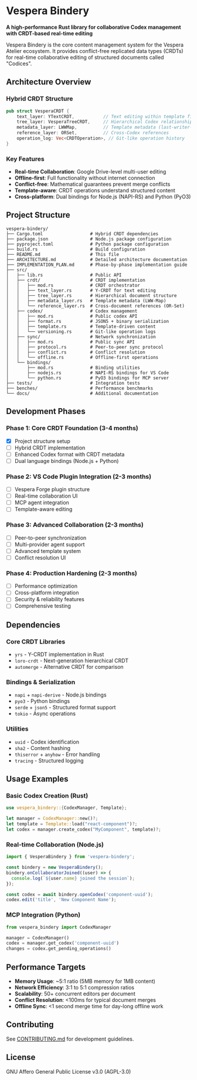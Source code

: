 # Vespera Bindery

**A high-performance Rust library for collaborative Codex management with CRDT-based real-time editing**

Vespera Bindery is the core content management system for the Vespera Atelier ecosystem. It provides conflict-free replicated data types (CRDTs) for real-time collaborative editing of structured documents called "Codices".

## Architecture Overview

### Hybrid CRDT Structure
```rust
pub struct VesperaCRDT {
    text_layer: YTextCRDT,           // Text editing within template fields
    tree_layer: VesperaTreeCRDT,     // Hierarchical Codex relationships  
    metadata_layer: LWWMap,          // Template metadata (last-writer-wins)
    reference_layer: ORSet,          // Cross-Codex references
    operation_log: Vec<CRDTOperation>, // Git-like operation history
}
```

### Key Features
- **Real-time Collaboration**: Google Drive-level multi-user editing
- **Offline-first**: Full functionality without internet connection
- **Conflict-free**: Mathematical guarantees prevent merge conflicts
- **Template-aware**: CRDT operations understand structured content
- **Cross-platform**: Dual bindings for Node.js (NAPI-RS) and Python (PyO3)

## Project Structure

```
vespera-bindery/
├── Cargo.toml                  # Hybrid CRDT dependencies
├── package.json                # Node.js package configuration
├── pyproject.toml              # Python package configuration
├── build.rs                    # Build configuration
├── README.md                   # This file
├── ARCHITECTURE.md             # Detailed architecture documentation
├── IMPLEMENTATION_PLAN.md      # Phase-by-phase implementation guide
├── src/
│   ├── lib.rs                  # Public API
│   ├── crdt/                   # CRDT implementation
│   │   ├── mod.rs              # CRDT orchestrator
│   │   ├── text_layer.rs       # Y-CRDT for text editing
│   │   ├── tree_layer.rs       # Hierarchical document structure
│   │   ├── metadata_layer.rs   # Template metadata (LWW-Map)
│   │   └── reference_layer.rs  # Cross-document references (OR-Set)
│   ├── codex/                  # Codex management
│   │   ├── mod.rs              # Public codex API
│   │   ├── format.rs           # JSON5 + binary serialization
│   │   ├── template.rs         # Template-driven content
│   │   └── versioning.rs       # Git-like operation logs
│   ├── sync/                   # Network synchronization
│   │   ├── mod.rs              # Public sync API
│   │   ├── protocol.rs         # Peer-to-peer sync protocol
│   │   ├── conflict.rs         # Conflict resolution
│   │   └── offline.rs          # Offline-first operations
│   └── bindings/
│       ├── mod.rs              # Binding utilities
│       ├── nodejs.rs           # NAPI-RS bindings for VS Code
│       └── python.rs           # PyO3 bindings for MCP server
├── tests/                      # Integration tests
├── benches/                    # Performance benchmarks
└── docs/                       # Additional documentation
```

## Development Phases

### Phase 1: Core CRDT Foundation (3-4 months)
- [x] Project structure setup
- [ ] Hybrid CRDT implementation
- [ ] Enhanced Codex format with CRDT metadata
- [ ] Dual language bindings (Node.js + Python)

### Phase 2: VS Code Plugin Integration (2-3 months)  
- [ ] Vespera Forge plugin structure
- [ ] Real-time collaboration UI
- [ ] MCP agent integration
- [ ] Template-aware editing

### Phase 3: Advanced Collaboration (2-3 months)
- [ ] Peer-to-peer synchronization
- [ ] Multi-provider agent support
- [ ] Advanced template system
- [ ] Conflict resolution UI

### Phase 4: Production Hardening (2-3 months)
- [ ] Performance optimization
- [ ] Cross-platform integration
- [ ] Security & reliability features
- [ ] Comprehensive testing

## Dependencies

### Core CRDT Libraries
- `yrs` - Y-CRDT implementation in Rust
- `loro-crdt` - Next-generation hierarchical CRDT
- `automerge` - Alternative CRDT for comparison

### Bindings & Serialization
- `napi` + `napi-derive` - Node.js bindings
- `pyo3` - Python bindings  
- `serde` + `json5` - Structured format support
- `tokio` - Async operations

### Utilities
- `uuid` - Codex identification
- `sha2` - Content hashing
- `thiserror` + `anyhow` - Error handling
- `tracing` - Structured logging

## Usage Examples

### Basic Codex Creation (Rust)
```rust
use vespera_bindery::{CodexManager, Template};

let manager = CodexManager::new()?;
let template = Template::load("react-component")?;
let codex = manager.create_codex("MyComponent", template)?;
```

### Real-time Collaboration (Node.js)
```typescript
import { VesperaBindery } from 'vespera-bindery';

const bindery = new VesperaBindery();
bindery.onCollaboratorJoined((user) => {
  console.log(`${user.name} joined the session`);
});

const codex = await bindery.openCodex('component-uuid');
codex.edit('title', 'New Component Name');
```

### MCP Integration (Python)
```python
from vespera_bindery import CodexManager

manager = CodexManager()
codex = manager.get_codex('component-uuid')
changes = codex.get_pending_operations()
```

## Performance Targets

- **Memory Usage**: ~5:1 ratio (5MB memory for 1MB content)
- **Network Efficiency**: 3:1 to 5:1 compression ratios  
- **Scalability**: 50+ concurrent editors per document
- **Conflict Resolution**: <100ms for typical document merges
- **Offline Sync**: <1 second merge time for day-long offline work

## Contributing

See [CONTRIBUTING.md](../../../CONTRIBUTING.md) for development guidelines.

## License

GNU Affero General Public License v3.0 (AGPL-3.0)